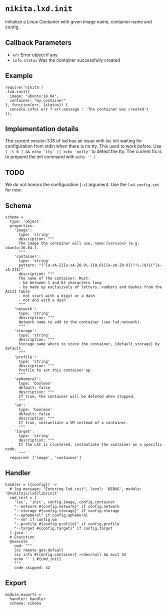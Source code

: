 
# `nikita.lxd.init`

Initialize a Linux Container with given image name, container name and config.

## Callback Parameters

* `err`
  Error object if any
* `info.status`
  Was the container successfully created

## Example

```
require('nikita')
.lxd.init({
  image: "ubuntu:18.04",
  container: "my_container"
}, function(err, {status}) {
  console.info( err ? err.message : 'The container was created')
});
```

## Implementation details

The current version 3.18 of lxd has an issue with lxc init waiting for
configuration from stdin when there is no tty. This used to work before. Use
`[ -t 0 ] && echo 'tty' || echo 'notty'` to detect the tty. The current
fix is to prepend the init command with `echo '' | `.

## TODO

We do not honors the configuration (`-c`) argument. Use the `lxd.config.set` for
now.

## Schema

    schema =
      type: 'object'
      properties:
        'image':
          type: 'string'
          description: """
          The image the container will use, name:[version] (e.g: ubuntu:16.04.).
          """
        'container':
          type: 'string'
          pattern: "(^[a-zA-Z][a-zA-Z0-9\-]{0,61}[a-zA-Z0-9](?!\-)$)|(^[a-zA-Z]$)"
          description: """
          The name of the container. Must:
          - be between 1 and 63 characters long
          - be made up exclusively of letters, numbers and dashes from the ASCII table
          - not start with a digit or a dash
          - not end with a dash
          """
        'network':
          type: 'string'
          description: """
          Network name to add to the container (see lxd.network).
          """
        'storage':
          type: 'string'
          description: """
          Storage name where to store the container, [default_storage] by default.
          """
        'profile':
          type: 'string'
          description: """
          Profile to set this container up.
          """
        'ephemeral':
          type: 'boolean'
          default: false
          description: """
          If true, the container will be deleted when stopped.
          """
        'vm':
          type: 'boolean'
          default: false
          description: """
          If true, instantiate a VM instead of a container.
          """
        'target':
          type: 'string'
          description: """
          If the LXC is clustered, instantiate the container on a specific node.
          """
      required: ['image', 'container']

## Handler

    handler = ({config}) ->
      # log message: "Entering lxd.init", level: 'DEBUG', module: '@nikitajs/lxd/lib/init'
      cmd_init = [
        'lxc', 'init', config.image, config.container
        "--network #{config.network}" if config.network
        "--storage #{config.storage}" if config.storage
        "--ephemeral" if config.ephemeral
        "--vm" if config.vm
        "--profile #{config.profile}" if config.profile
        "--target #{config.target}" if config.target
      ].join ' '
      # Execution
      @execute
        cmd: """
        lxc remote get-default
        lxc info #{config.container} >/dev/null && exit 42
        echo '' | #{cmd_init}
        """
        code_skipped: 42

## Export

    module.exports =
      handler: handler
      schema: schema

